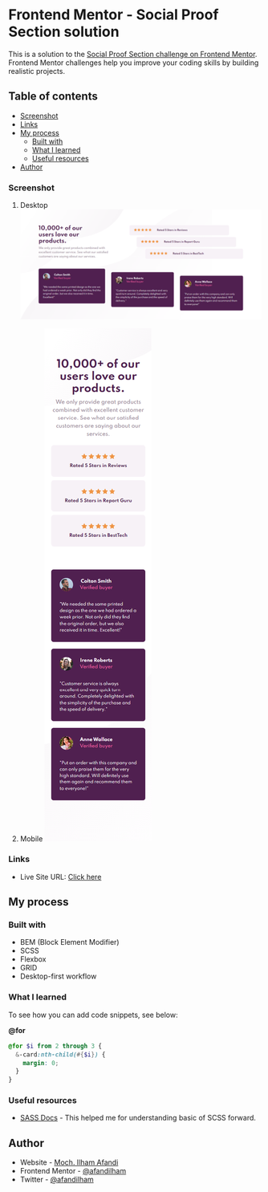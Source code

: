 # Frontend Mentor - Social Proof Section solution

This is a solution to the [Social Proof Section challenge on Frontend Mentor](https://www.frontendmentor.io/challenges/social-proof-section-6e0qTv_bA). Frontend Mentor challenges help you improve your coding skills by building realistic projects. 

## Table of contents

- [Screenshot](#screenshot)
- [Links](#links)
- [My process](#my-process)
  - [Built with](#built-with)
  - [What I learned](#what-i-learned)
  - [Useful resources](#useful-resources)
- [Author](#author)


### Screenshot

1. Desktop
![Screenshot](./Screenshot-desktop.png)

2. Mobile
![Screenshot](./Screenshot-mobile.png)


### Links

- Live Site URL: [Click here](https://sc-proof-section.surge.sh/)

## My process

### Built with

- BEM (Block Element Modifier)
- SCSS
- Flexbox
- GRID
- Desktop-first workflow


### What I learned

To see how you can add code snippets, see below:

**@for**
```scss
@for $i from 2 through 3 {
  &-card:nth-child(#{$i}) {
    margin: 0;
  }
}
```

### Useful resources

- [SASS Docs](https://sass-lang.com/documentation) - This helped me for understanding basic of SCSS forward.

## Author

- Website - [Moch. Ilham Afandi](https://github.com/afandilham)
- Frontend Mentor - [@afandilham](https://www.frontendmentor.io/profile/afandilham)
- Twitter - [@afandilham](https://www.twitter.com/afandilham)